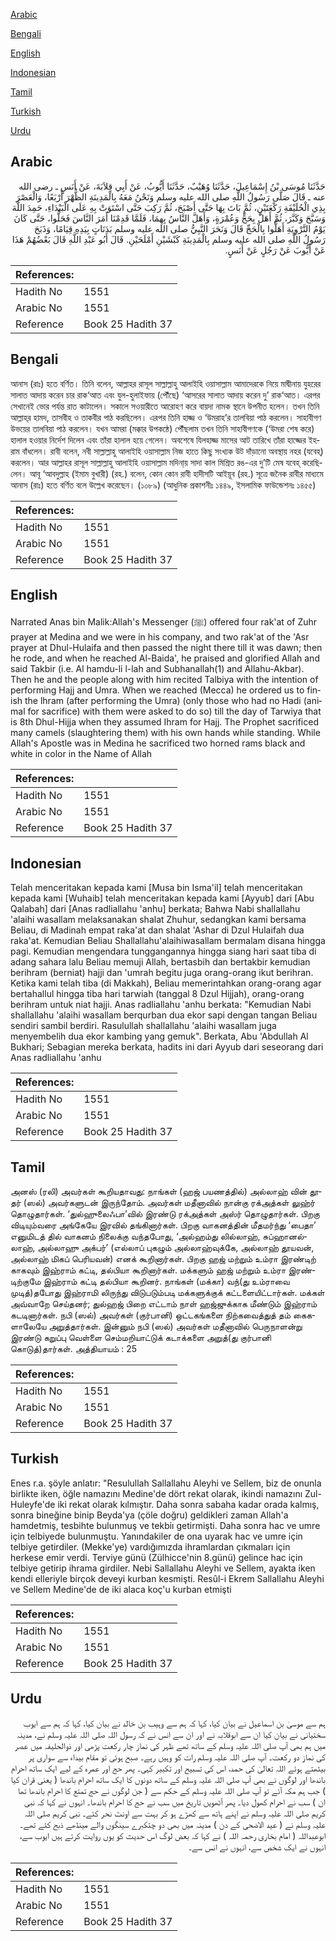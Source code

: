 [Arabic](#arabic)

[Bengali](#bengali)

[English](#english)

[Indonesian](#indonesian)

[Tamil](#tamil)

[Turkish](#turkish)

[Urdu](#urdu)

## Arabic


<div dir="rtl" lang="ar" style={{fontSize:'larger',backgroundColor:'#f8f9fa',padding:20}}>
حَدَّثَنَا مُوسَى بْنُ إِسْمَاعِيلَ، حَدَّثَنَا وُهَيْبٌ، حَدَّثَنَا أَيُّوبُ، عَنْ أَبِي قِلاَبَةَ، عَنْ أَنَسٍ ـ رضى الله عنه ـ قَالَ صَلَّى رَسُولُ اللَّهِ صلى الله عليه وسلم وَنَحْنُ مَعَهُ بِالْمَدِينَةِ الظُّهْرَ أَرْبَعًا، وَالْعَصْرَ بِذِي الْحُلَيْفَةِ رَكْعَتَيْنِ، ثُمَّ بَاتَ بِهَا حَتَّى أَصْبَحَ، ثُمَّ رَكِبَ حَتَّى اسْتَوَتْ بِهِ عَلَى الْبَيْدَاءِ، حَمِدَ اللَّهَ وَسَبَّحَ وَكَبَّرَ، ثُمَّ أَهَلَّ بِحَجٍّ وَعُمْرَةٍ، وَأَهَلَّ النَّاسُ بِهِمَا، فَلَمَّا قَدِمْنَا أَمَرَ النَّاسَ فَحَلُّوا، حَتَّى كَانَ يَوْمُ التَّرْوِيَةِ أَهَلُّوا بِالْحَجِّ قَالَ وَنَحَرَ النَّبِيُّ صلى الله عليه وسلم بَدَنَاتٍ بِيَدِهِ قِيَامًا، وَذَبَحَ رَسُولُ اللَّهِ صلى الله عليه وسلم بِالْمَدِينَةِ كَبْشَيْنِ أَمْلَحَيْنِ‏.‏ قَالَ أَبُو عَبْدِ اللَّهِ قَالَ بَعْضُهُمْ هَذَا عَنْ أَيُّوبَ عَنْ رَجُلٍ عَنْ أَنَسٍ‏.‏
</div>
<div style={{backgroundColor:'#f8f9fa',padding:20, marginBottom: 10}}><table> <thead> <tr> <th>References:</th> <th></th> </tr> </thead> <tbody><tr><td>Hadith No</td><td>1551</td></tr><tr><td>Arabic No</td><td>1551</td></tr><tr><td>Reference</td><td>Book 25 Hadith 37</td></tr></tbody></table></div>

## Bengali


<div dir="ltr" lang="bn" style={{fontSize:'larger',backgroundColor:'#f8f9fa',padding:20}}>
আনাস (রাঃ) হতে বর্ণিত। তিনি বলেন, আল্লাহর রাসূল সাল্লাল্লাহু আলাইহি ওয়াসাল্লাম আমাদেরকে নিয়ে মাদ্বীনায় যুহরের সালাত আদায় করেন চার রাক‘আত এবং যুল-হুলাইফায় (পৌঁছে) ‘আসরের সালাত আদায় করেন দু’ রাক‘আত। এরপর সেখানেই ভোর পর্যন্ত রাত কাটালেন। সকালে সওয়ারীতে আরোহণ করে বায়দা নামক স্থানে উপনীত হলেন। তখন তিনি আল্লাহ্‌র হামদ, তাসবীহ ও তাকবীর পাঠ করছিলেন। এরপর তিনি হাজ্জ ও ‘উমরাহ’র তালবিয়া পাঠ করলেন। সাহাবীগণ উভয়ের তালবিয়া পাঠ করলেন। যখন আমরা (মক্কার উপকন্ঠে) পৌঁছলাম তখন তিনি সাহাবীগণকে (‘উমরা শেষ করে) হালাল হওয়ার নির্দেশ দিলেন এবং তাঁরা হালাল হয়ে গেলেন। অবশেষে যিলহাজ্জ মাসের আট তারিখে তাঁরা হাজ্জের ইহরাম বাঁধলেন। রাবী বলেন, নবী সাল্লাল্লাহু আলাইহি ওয়াসাল্লাম নিজ হাতে কিছু সংখ্যক উট দাঁড়ানো অবস্থায় নহর (যবেহ্) করলেন। আর আল্লাহর রাসূল সাল্লাল্লাহু আলাইহি ওয়াসাল্লাম মদিনা্য় সাদা কাল মিশ্রিত রঙ-এর দু’টি মেষ যবেহ্ করেছিলেন। আবূ ‘আবদুল্লাহ (ইমাম বুখারী) (রহ.) বলেন, কোন কোন রাবী হাদীসটি আইয়ূব (রহ.) সূত্রে জনৈক রাবীর মাধ্যমে আনাস (রাঃ) হতে বর্ণিত বলে উল্লেখ করেছেন। (১০৮৯) (আধুনিক প্রকাশনীঃ ১৪৪৯, ইসলামিক ফাউন্ডেশনঃ ১৪৫৫)
</div>
<div style={{backgroundColor:'#f8f9fa',padding:20, marginBottom: 10}}><table> <thead> <tr> <th>References:</th> <th></th> </tr> </thead> <tbody><tr><td>Hadith No</td><td>1551</td></tr><tr><td>Arabic No</td><td>1551</td></tr><tr><td>Reference</td><td>Book 25 Hadith 37</td></tr></tbody></table></div>

## English


<div dir="ltr" lang="en" style={{fontSize:'larger',backgroundColor:'#f8f9fa',padding:20}}>
Narrated Anas bin Malik:Allah's Messenger (ﷺ) offered four rak'at of Zuhr prayer at Medina and we were in his company, and two rak'at of the 'Asr prayer at Dhul-Hulaifa and then passed the night there till it was dawn; then he rode, and when he reached Al-Baida', he praised and glorified Allah and said Takbir (i.e. Al hamdu-li l-lah and Subhanallah(1) and Allahu-Akbar). Then he and the people along with him recited Talbiya with the intention of performing Hajj and Umra. When we reached (Mecca) he ordered us to finish the lhram (after performing the Umra) (only those who had no Hadi (animal for sacrifice) with them were asked to do so) till the day of Tarwiya that is 8th Dhul-Hijja when they assumed Ihram for Hajj. The Prophet sacrificed many camels (slaughtering them) with his own hands while standing. While Allah's Apostle was in Medina he sacrificed two horned rams black and white in color in the Name of Allah
</div>
<div style={{backgroundColor:'#f8f9fa',padding:20, marginBottom: 10}}><table> <thead> <tr> <th>References:</th> <th></th> </tr> </thead> <tbody><tr><td>Hadith No</td><td>1551</td></tr><tr><td>Arabic No</td><td>1551</td></tr><tr><td>Reference</td><td>Book 25 Hadith 37</td></tr></tbody></table></div>

## Indonesian


<div dir="ltr" lang="id" style={{fontSize:'larger',backgroundColor:'#f8f9fa',padding:20}}>
Telah menceritakan kepada kami [Musa bin Isma'il] telah menceritakan kepada kami [Wuhaib] telah menceritakan kepada kami [Ayyub] dari [Abu Qalabah] dari [Anas radliallahu 'anhu] berkata; Bahwa Nabi shallallahu 'alaihi wasallam melaksanakan shalat Zhuhur, sedangkan kami bersama Beliau, di Madinah empat raka'at dan shalat 'Ashar di Dzul Hulaifah dua raka'at. Kemudian Beliau Shallallahu'alaihiwasallam bermalam disana hingga pagi. Kemudian mengendara tunggangannya hingga siang hari saat tiba di adang sahara lalu Beliau memuji Allah, bertasbih dan bertakbir kemudian berihram (berniat) hajji dan 'umrah begitu juga orang-orang ikut berihran. Ketika kami telah tiba (di Makkah), Beliau memerintahkan orang-orang agar bertahallul hingga tiba hari tarwiah (tanggal 8 Dzul Hijjah), orang-orang berihram untuk niat hajji. Anas radliallahu 'anhu berkata: "Kemudian Nabi shallallahu 'alaihi wasallam berqurban dua ekor sapi dengan tangan Beliau sendiri sambil berdiri. Rasulullah shallallahu 'alaihi wasallam juga menyembelih dua ekor kambing yang gemuk". Berkata, Abu 'Abdullah Al Bukhari; Sebagian mereka berkata, hadits ini dari Ayyub dari seseorang dari Anas radliallahu 'anhu
</div>
<div style={{backgroundColor:'#f8f9fa',padding:20, marginBottom: 10}}><table> <thead> <tr> <th>References:</th> <th></th> </tr> </thead> <tbody><tr><td>Hadith No</td><td>1551</td></tr><tr><td>Arabic No</td><td>1551</td></tr><tr><td>Reference</td><td>Book 25 Hadith 37</td></tr></tbody></table></div>

## Tamil


<div dir="ltr" lang="ta" style={{fontSize:'larger',backgroundColor:'#f8f9fa',padding:20}}>
அனஸ் (ரலி) அவர்கள் கூறியதாவது: நாங்கள் (ஹஜ் பயணத்தில்) அல்லாஹ் வின் தூதர் (ஸல்) அவர்களுடன் இருந்தோம். அவர்கள் மதீனாவில் நான்கு ரக்அத்கள் லுஹ்ர் தொழுதார்கள். ‘துல்ஹுலைஃபா’வில் இரண்டு ரக்அத்கள் அஸ்ர் தொழுதார்கள். பிறகு விடியும்வரை அங்கேயே இரவில் தங்கினார்கள். பிறகு வாகனத்தின் மீதமர்ந்து ‘பைதா’ எனுமிடத் தில் வாகனம் நிலைக்கு வந்தபோது, ‘அல்ஹம்து லில்லாஹ், சுப்ஹானல்லாஹ், அல்லாஹு அக்பர்’ (எல்லாப் புகழும் அல்லாஹ்வுக்கே, அல்லாஹ் தூயவன், அல்லாஹ் மிகப் பெரியவன்) எனக் கூறினார்கள். பிறகு ஹஜ் மற்றும் உம்ரா இரண்டிற் காகவும் இஹ்ராம் கட்டி, தல்பியா கூறினார்கள். மக்களும் ஹஜ் மற்றும் உம்ரா இரண்டிற்குமே இஹ்ராம் கட்டி தல்பியா கூறினர். நாங்கள் (மக்கா) வந்(து உம்ராவை முடித்)தபோது இஹ்ராமி லிருந்து விடுபடும்படி மக்களுக்குக் கட்டளையிட்டார்கள். மக்கள் அவ்வாறே செய்தனர்; துல்ஹஜ் பிறை எட்டாம் நாள் ஹஜ்ஜுக்காக மீண்டும் இஹ்ராம் கடடினார்கள். நபி (ஸல்) அவர்கள் (குர்பானி) ஒட்டகங்களை நிற்கவைத்துத் தம் கைகளாலேயே அறுத்தார்கள். இன்னும் நபி (ஸல்) அவர்கள் மதீனாவில் பெருநாளன்று இரண்டு கறுப்பு வெள்ளை செம்மறியாட்டுக் கடாக்களை அறுத்(து குர்பானி கொடுத்)தார்கள். அத்தியாயம் : 25
</div>
<div style={{backgroundColor:'#f8f9fa',padding:20, marginBottom: 10}}><table> <thead> <tr> <th>References:</th> <th></th> </tr> </thead> <tbody><tr><td>Hadith No</td><td>1551</td></tr><tr><td>Arabic No</td><td>1551</td></tr><tr><td>Reference</td><td>Book 25 Hadith 37</td></tr></tbody></table></div>

## Turkish


<div dir="ltr" lang="tr" style={{fontSize:'larger',backgroundColor:'#f8f9fa',padding:20}}>
Enes r.a. şöyle anlatır: "Resulullah Sallallahu Aleyhi ve Sellem, biz de onunla birlikte iken, öğle namazını Medine'de dört rekat olarak, ikindi namazını Zul-Huleyfe'de iki rekat olarak kılmıştır. Daha sonra sabaha kadar orada kalmış, sonra bineğine binip Beyda'ya (çöle doğru) geldikleri zaman Allah'a hamdetmiş, tesbihte bulunmuş ve tekbiı getirmişti. Daha sonra hac ve umre için telbiyede bulunmuştu. Yanındakiler de ona uyarak hac ve umre için telbiye getirdiler. (Mekke'ye) vardığımızda ihramlardan çıkmaları için herkese emir verdi. Terviye günü (Zülhicce'nin 8.günü) gelince hac için telbiye getirip ihrama girdiler. Nebi Sallallahu Aleyhi ve Sellem, ayakta iken kendi elleriyle birçok deveyi kurban kesmişti. Resûl-i Ekrem Sallallahu Aleyhi ve Sellem Medine'de de iki alaca koç'u kurban etmişti
</div>
<div style={{backgroundColor:'#f8f9fa',padding:20, marginBottom: 10}}><table> <thead> <tr> <th>References:</th> <th></th> </tr> </thead> <tbody><tr><td>Hadith No</td><td>1551</td></tr><tr><td>Arabic No</td><td>1551</td></tr><tr><td>Reference</td><td>Book 25 Hadith 37</td></tr></tbody></table></div>

## Urdu


<div dir="rtl" lang="ur" style={{fontSize:'larger',backgroundColor:'#f8f9fa',padding:20}}>
ہم سے موسیٰ بن اسماعیل نے بیان کیا، کہا کہ ہم سے وہیب بن خالد نے بیان کیا، کہا کہ ہم سے ایوب سختیانی نے بیان کیا ان سے ابوقلابہ نے اور ان سے انس نے کہ رسول اللہ صلی اللہ علیہ وسلم نے، مدینہ میں ہم بھی آپ صلی اللہ علیہ وسلم کے ساتھ تھے ظہر کی نماز چار رکعت پڑھی اور ذوالحلیفہ میں عصر کی نماز دو رکعت۔ آپ صلی اللہ علیہ وسلم رات کو وہیں رہے۔ صبح ہوئی تو مقام بیداء سے سواری پر بیٹھتے ہوئے اللہ تعالیٰ کی حمد، اس کی تسبیح اور تکبیر کہی۔ پھر حج اور عمرہ کے لیے ایک ساتھ احرام باندھا اور لوگوں نے بھی آپ صلی اللہ علیہ وسلم کے ساتھ دونوں کا ایک ساتھ احرام باندھا ( یعنی قران کیا ) جب ہم مکہ آئے تو آپ صلی اللہ علیہ وسلم کے حکم سے ( جن لوگوں نے حج تمتع کا احرام باندھا تھا ان ) سب نے احرام کھول دیا۔ پھر آٹھویں تاریخ میں سب نے حج کا احرام باندھا۔ انہوں نے کہا کہ نبی کریم صلی اللہ علیہ وسلم نے اپنے ہاتھ سے کھڑے ہو کر بہت سے اونٹ نحر کئے۔ نبی کریم صلی اللہ علیہ وسلم نے ( عید الاضحی کے دن ) مدینہ میں بھی دو چتکبرے سینگوں والے مینڈھے ذبح کئے تھے۔ ابوعبداللہ ( امام بخاری رحمہ اللہ ) نے کہا کہ بعض لوگ اس حدیث کو یوں روایت کرتے ہیں ایوب سے، انہوں نے ایک شخص سے، انہوں نے انس سے۔
</div>
<div style={{backgroundColor:'#f8f9fa',padding:20, marginBottom: 10}}><table> <thead> <tr> <th>References:</th> <th></th> </tr> </thead> <tbody><tr><td>Hadith No</td><td>1551</td></tr><tr><td>Arabic No</td><td>1551</td></tr><tr><td>Reference</td><td>Book 25 Hadith 37</td></tr></tbody></table></div>